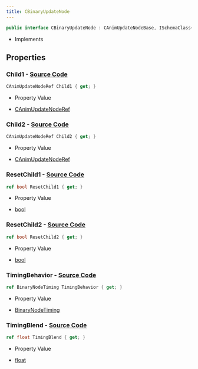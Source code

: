 ```yaml
---
title: CBinaryUpdateNode
---
```


```csharp
public interface CBinaryUpdateNode : CAnimUpdateNodeBase, ISchemaClass<CAnimUpdateNodeBase>, ISchemaClass<CBinaryUpdateNode>, ISchemaField, ISchemaClass, INativeHandle
```

- Implements

## Properties

### **Child1** - [Source Code](https://github.com/swiftly-solution/swiftlys2/blob/main/managed/src/SwiftlyS2.Generated/Schemas/Interfaces/CBinaryUpdateNode.cs#L16)

```csharp
CAnimUpdateNodeRef Child1 { get; }
```

- Property Value

- [CAnimUpdateNodeRef](/docs/api/shared/schemadefinitions/canimupdatenoderef)

### **Child2** - [Source Code](https://github.com/swiftly-solution/swiftlys2/blob/main/managed/src/SwiftlyS2.Generated/Schemas/Interfaces/CBinaryUpdateNode.cs#L18)

```csharp
CAnimUpdateNodeRef Child2 { get; }
```

- Property Value

- [CAnimUpdateNodeRef](/docs/api/shared/schemadefinitions/canimupdatenoderef)

### **ResetChild1** - [Source Code](https://github.com/swiftly-solution/swiftlys2/blob/main/managed/src/SwiftlyS2.Generated/Schemas/Interfaces/CBinaryUpdateNode.cs#L24)

```csharp
ref bool ResetChild1 { get; }
```

- Property Value

- [bool](https://learn.microsoft.com/dotnet/api/system.boolean)

### **ResetChild2** - [Source Code](https://github.com/swiftly-solution/swiftlys2/blob/main/managed/src/SwiftlyS2.Generated/Schemas/Interfaces/CBinaryUpdateNode.cs#L26)

```csharp
ref bool ResetChild2 { get; }
```

- Property Value

- [bool](https://learn.microsoft.com/dotnet/api/system.boolean)

### **TimingBehavior** - [Source Code](https://github.com/swiftly-solution/swiftlys2/blob/main/managed/src/SwiftlyS2.Generated/Schemas/Interfaces/CBinaryUpdateNode.cs#L20)

```csharp
ref BinaryNodeTiming TimingBehavior { get; }
```

- Property Value

- [BinaryNodeTiming](/docs/api/shared/schemadefinitions/binarynodetiming)

### **TimingBlend** - [Source Code](https://github.com/swiftly-solution/swiftlys2/blob/main/managed/src/SwiftlyS2.Generated/Schemas/Interfaces/CBinaryUpdateNode.cs#L22)

```csharp
ref float TimingBlend { get; }
```

- Property Value

- [float](https://learn.microsoft.com/dotnet/api/system.single)

